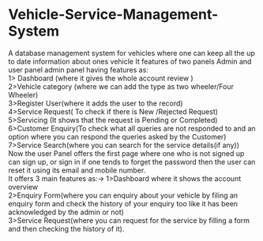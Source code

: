 
# Vehicle-Service-Management-System
A database management system for vehicles where one can keep all the up to date information about ones vehicle It features of two panels Admin and user panel admin panel having features as: <br> 1> Dashboard (where it gives the whole account review ) <br> 2>Vehicle category (where we can add the type as two wheeler/Four Wheeler) <br> 3>Register User(where it adds the user to the record) <br> 4>Service Request( To check if there is New /Rejected Request) <br> 5>Servicing (It shows that the request is Pending or Completed) <br> 6>Customer Enquiry(To check what all queries are not responded to and an option where you can respond the queries asked by the Customer) <br> 7>Service Search(where you can search for the service details(if any)) <br> Now the user Panel offers the first page where one who is not signed up can sign up, or sign in if one tends to forget the password then the user can reset it using its email and mobile number.<br> It offers 3 main features as:-> 1>Dashboard where it shows the account overview <br> 2>Enquiry Form(where you can enquiry about your vehicle by filing an enquiry form and check the history of your enquiry too like it has been acknowledged by the admin or not) <br>
3>Service Request(where you can request for the service by filling a form and then checking the history of it).



